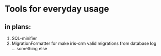 # Tools for everyday usage

## in plans:
1. SQL-minifier
2. MigrationFormatter for make iris-crm valid migrations from database log
... something else
